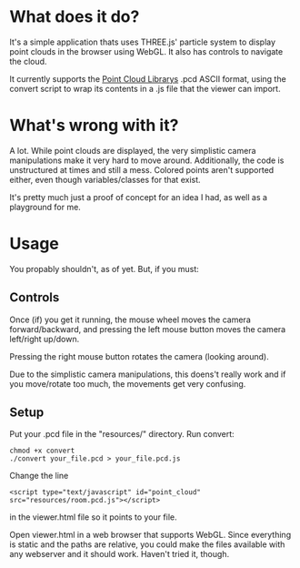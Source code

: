 # What does it do?

It's a simple application thats uses THREE.js' particle system to display point
clouds in the browser using WebGL. It also has controls to navigate the cloud.

It currently supports the [Point Cloud Librarys](http://www.pointclouds.org/)
.pcd ASCII format, using the convert script to wrap its contents in a .js file
that the viewer can import.

# What's wrong with it?

A lot. While point clouds are displayed, the very simplistic camera
manipulations make it very hard to move around. Additionally, the code is
unstructured at times and still a mess. Colored points aren't supported either,
even though variables/classes for that exist.

It's pretty much just a proof of concept for an idea I had, as well as a
playground for me.

# Usage

You propably shouldn't, as of yet. But, if you must:

## Controls

Once (if) you get it running, the mouse wheel moves the camera forward/backward,
and pressing the left mouse button moves the camera left/right up/down.

Pressing the right mouse button rotates the camera (looking around).

Due to the simplistic camera manipulations, this doens't really work and if
you move/rotate too much, the movements get very confusing.

## Setup

Put your .pcd file in the "resources/" directory. Run convert:

    chmod +x convert
    ./convert your_file.pcd > your_file.pcd.js
    
Change the line

    <script type="text/javascript" id="point_cloud" src="resources/room.pcd.js"></script>
    
in the viewer.html file so it points to your file.

Open viewer.html in a web browser that supports WebGL. Since everything is
static and the paths are relative, you could make the files available with any
webserver and it should work. Haven't tried it, though.
